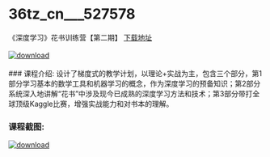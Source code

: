 # 36tz_cn___527578
《深度学习》花书训练营【第二期】
[下载地址](http://www.36tz.cn/article/527578 "下载地址")
<br/></br>[![download](http://36tz.cn/muke_img/2019_10_356-1-216x300.jpg "下载地址")](http://www.36tz.cn/article/527578 "下载地址")
<br/></br>### 课程介绍:
设计了梯度式的教学计划，以理论+实战为主，包含三个部分，第1部分学习基本的数学工具和机器学习的概念，作为深度学习的预备知识；第2部分系统深入地讲解“花书”中涉及现今已成熟的深度学习方法和技术；第3部分带打全球顶级Kaggle比赛，增强实战能力和对书本的理解。

### 课程截图:
[![download](http://36tz.cn/muke_img/2019_10_1-5.png "下载地址")](http://www.36tz.cn/article/527578 "下载地址")

